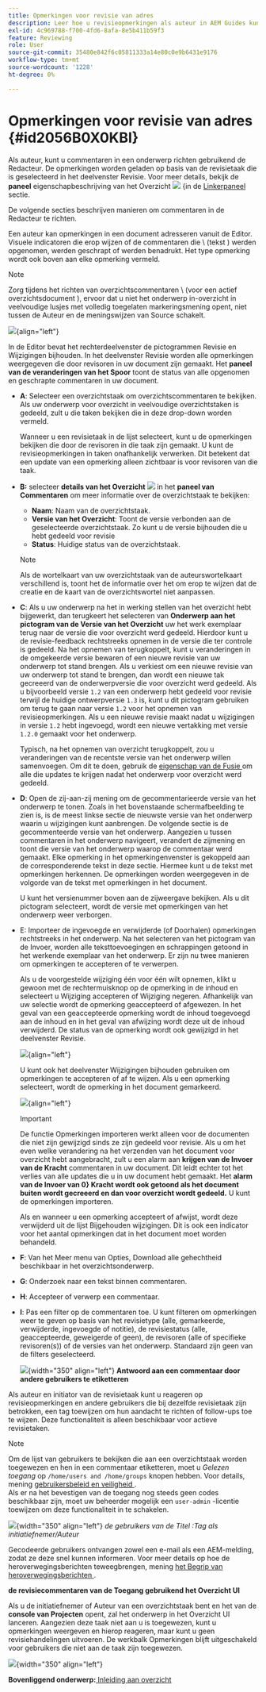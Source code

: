 ```yaml
---
title: Opmerkingen voor revisie van adres
description: Leer hoe u revisieopmerkingen als auteur in AEM Guides kunt behandelen. Ontdek hoe een auteur opmerkingen in een document kan bewerken, filteren, accepteren of afwijzen.
exl-id: 4c969788-f700-4fd6-8afa-8e5b411b59f3
feature: Reviewing
role: User
source-git-commit: 35480e842f6c05811333a14e80c0e9b6431e9176
workflow-type: tm+mt
source-wordcount: '1228'
ht-degree: 0%

---
```


# Opmerkingen voor revisie van adres {#id2056B0X0KBI}

Als auteur, kunt u commentaren in een onderwerp richten gebruikend de Redacteur. De opmerkingen worden geladen op basis van de revisietaak die is geselecteerd in het deelvenster Revisie. Voor meer details, bekijk de **paneel** eigenschapbeschrijving van het Overzicht ![](images/active-review-tasklist-icon.svg) {in de [ Linkerpaneel ](../user-guide/web-editor-features.md#id2051EA0M0HS) sectie.

De volgende secties beschrijven manieren om commentaren in de Redacteur te richten.

Een auteur kan opmerkingen in een document adresseren vanuit de Editor. Visuele indicatoren die erop wijzen of de commentaren die \ (tekst \) werden opgenomen, werden geschrapt of werden benadrukt. Het type opmerking wordt ook boven aan elke opmerking vermeld.

>[!NOTE]
>
> Zorg tijdens het richten van overzichtscommentaren \ (voor een actief overzichtsdocument \), ervoor dat u niet het onderwerp in-overzicht in veelvoudige lusjes met volledig toegelaten markeringsmening opent, niet tussen de Auteur en de meningswijzen van Source schakelt.

![](images/comments-page-web-editor_cs-new.png){align="left"}

In de Editor bevat het rechterdeelvenster de pictogrammen Revisie en Wijzigingen bijhouden. In het deelvenster Revisie worden alle opmerkingen weergegeven die door revisoren in uw document zijn gemaakt. Het **paneel van de veranderingen van het Spoor** toont de status van alle opgenomen en geschrapte commentaren in uw document.

- **A**: Selecteer een overzichtstaak om overzichtscommentaren te bekijken. Als uw onderwerp voor overzicht in veelvoudige overzichtstaken is gedeeld, zult u die taken bekijken die in deze drop-down worden vermeld.

  Wanneer u een revisietaak in de lijst selecteert, kunt u de opmerkingen bekijken die door de revisoren in die taak zijn gemaakt. U kunt de revisieopmerkingen in taken onafhankelijk verwerken. Dit betekent dat een update van een opmerking alleen zichtbaar is voor revisoren van die taak.

- **B:** selecteer **details van het Overzicht** ![](images/active-review-info-icon.svg) in het **paneel van Commentaren** om meer informatie over de overzichtstaak te bekijken:

   - **Naam**: Naam van de overzichtstaak.
   - **Versie van het Overzicht**: Toont de versie verbonden aan de geselecteerde overzichtstaak. Zo kunt u de versie bijhouden die u hebt gedeeld voor revisie
   - **Status**: Huidige status van de overzichtstaak.

  >[!NOTE]
  >
  > Als de wortelkaart van uw overzichtstaak van de auteurswortelkaart verschillend is, toont het de informatie over het om erop te wijzen dat de creatie en de kaart van de overzichtswortel niet aanpassen.

- **C**: Als u uw onderwerp na het in werking stellen van het overzicht hebt bijgewerkt, dan terugkeert het selecteren van **Onderwerp aan het pictogram van de Versie van het Overzicht** uw het werk exemplaar terug naar de versie die voor overzicht werd gedeeld. Hierdoor kunt u de revisie-feedback rechtstreeks opnemen in de versie die ter controle is gedeeld. Na het opnemen van terugkoppelt, kunt u veranderingen in de omgekeerde versie bewaren of een nieuwe revisie van uw onderwerp tot stand brengen. Als u verkiest om een nieuwe revisie van uw onderwerp tot stand te brengen, dan wordt een nieuwe tak gecreeerd van de onderwerpversie die voor overzicht werd gedeeld. Als u bijvoorbeeld versie `1.2` van een onderwerp hebt gedeeld voor revisie terwijl de huidige ontwerpversie `1.3` is, kunt u dit pictogram gebruiken om terug te gaan naar versie `1.2` voor het opnemen van revisieopmerkingen. Als u een nieuwe revisie maakt nadat u wijzigingen in versie `1.2` hebt ingevoegd, wordt een nieuwe vertakking met versie `1.2.0` gemaakt voor het onderwerp.

  Typisch, na het opnemen van overzicht terugkoppelt, zou u veranderingen van de recentste versie van het onderwerp willen samenvoegen. Om dit te doen, gebruik de [ eigenschap van de Fusie ](web-editor-features.md#id205DF04E0HS) om alle die updates te krijgen nadat het onderwerp voor overzicht werd gedeeld.

- **D**: Open de zij-aan-zij mening om de gecommentarieerde versie van het onderwerp te tonen. Zoals in het bovenstaande schermafbeelding te zien is, is de meest linkse sectie de nieuwste versie van het onderwerp waarin u wijzigingen kunt aanbrengen. De volgende sectie is de gecommenteerde versie van het onderwerp. Aangezien u tussen commentaren in het onderwerp navigeert, verandert de zijmening en toont die versie van het onderwerp waarop de commentaar werd gemaakt. Elke opmerking in het opmerkingenvenster is gekoppeld aan de corresponderende tekst in deze sectie. Hiermee kunt u de tekst met opmerkingen herkennen. De opmerkingen worden weergegeven in de volgorde van de tekst met opmerkingen in het document.

  U kunt het versienummer boven aan de zijweergave bekijken. Als u dit pictogram selecteert, wordt de versie met opmerkingen van het onderwerp weer verborgen.

- E: Importeer de ingevoegde en verwijderde \(of Doorhalen\) opmerkingen rechtstreeks in het onderwerp. Na het selecteren van het pictogram van de Invoer, worden alle teksttoevoegingen en schrappingen getoond in het werkende exemplaar van het onderwerp. Er zijn nu twee manieren om opmerkingen te accepteren of te verwerpen.

  Als u de voorgestelde wijziging één voor één wilt opnemen, klikt u gewoon met de rechtermuisknop op de opmerking in de inhoud en selecteert u Wijziging accepteren of Wijziging negeren. Afhankelijk van uw selectie wordt de opmerking geaccepteerd of afgewezen. In het geval van een geaccepteerde opmerking wordt de inhoud toegevoegd aan de inhoud en in het geval van afwijzing wordt deze uit de inhoud verwijderd. De status van de opmerking wordt ook gewijzigd in het deelvenster Revisie.

  ![](images/import-comment-accept-web-editor_cs-new.png){align="left"}

  U kunt ook het deelvenster Wijzigingen bijhouden gebruiken om opmerkingen te accepteren of af te wijzen. Als u een opmerking selecteert, wordt de opmerking in het document gemarkeerd.

  ![](images/changes-tab_cs-new.png){align="left"}

  >[!IMPORTANT]
  >
  > De functie Opmerkingen importeren werkt alleen voor de documenten die niet zijn gewijzigd sinds ze zijn gedeeld voor revisie. Als u om het even welke verandering na het verzenden van het document voor overzicht hebt aangebracht, zult u een alarm aan **krijgen van de Invoer van de Kracht** commentaren in uw document. Dit leidt echter tot het verlies van alle updates die u in uw document hebt gemaakt. Het **alarm van de Invoer van 0} Kracht wordt ook getoond als het document buiten wordt gecreeerd en dan voor overzicht wordt gedeeld.** U kunt de opmerkingen importeren.

  Als en wanneer u een opmerking accepteert of afwijst, wordt deze verwijderd uit de lijst Bijgehouden wijzigingen. Dit is ook een indicator voor het aantal opmerkingen dat in het document moet worden behandeld.

- **F**: Van het Meer menu van Opties, Download alle gehechtheid beschikbaar in het overzichtsonderwerp.
- **G**: Onderzoek naar een tekst binnen commentaren.
- **H**: Accepteer of verwerp een commentaar.

- **I**: Pas een filter op de commentaren toe. U kunt filteren om opmerkingen weer te geven op basis van het revisietype \(alle, gemarkeerde, verwijderde, ingevoegde of notitie\), de revisiestatus \(alle, geaccepteerde, geweigerde of geen\), de revisoren \(alle of specifieke revisoren\(s\)\) of de versies van het onderwerp. Standaard zijn geen van de filters geselecteerd.

  ![](images/review-comments-author-filter.png){width="350" align="left"}
  **Antwoord aan een commentaar door andere gebruikers te etiketteren**

Als auteur en initiator van de revisietaak kunt u reageren op revisieopmerkingen en andere gebruikers die bij dezelfde revisietaak zijn betrokken, een tag toewijzen om hun aandacht te richten of follow-ups toe te wijzen. Deze functionaliteit is alleen beschikbaar voor actieve revisietaken.

>[!NOTE]
>
> Om de lijst van gebruikers te bekijken die aan een overzichtstaak worden toegewezen en hen in een commentaar etiketteren, moet u *Gelezen toegang* op `/home/users and /home/groups` knopen hebben. Voor details, mening [ gebruikersbeleid en veiligheid ](../cs-install-guide/user-admin-sec.md#additional-notes-on-user-groups). <br> Als er na het bevestigen van de toegang nog steeds geen codes beschikbaar zijn, moet uw beheerder mogelijk een `user-admin` -licentie toewijzen om deze functionaliteit in te schakelen.

![](images/tag-users-review.png){width="350" align="left"}
*de gebruikers van de Titel :Tag als initiatiefnemer/Auteur*

Gecodeerde gebruikers ontvangen zowel een e-mail als een AEM-melding, zodat ze deze snel kunnen informeren. Voor meer details op hoe de heroverwegingsberichten teweegbrengen, mening [ het Begrip van heroverwegingsberichten ](./review-understanding-review-notifications.md).

**de revisiecommentaren van de Toegang gebruikend het Overzicht UI**

Als u de initiatiefnemer of Auteur van een overzichtstaak bent en het van de **console van Projecten** opent, zal het onderwerp in het Overzicht UI lanceren. Aangezien deze taak niet aan u is toegewezen, kunt u opmerkingen weergeven en hierop reageren, maar kunt u geen revisiehandelingen uitvoeren. De werkbalk Opmerkingen blijft uitgeschakeld voor gebruikers die niet aan de taak zijn toegewezen.

![](images/review-comments-toolbar-disabled.png){width="350" align="left"}

**Bovenliggend onderwerp:**[ Inleiding aan overzicht ](review.md)
